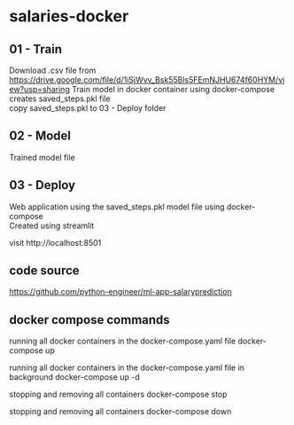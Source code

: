 # salaries-docker

## 01 - Train  

Download .csv file from https://drive.google.com/file/d/1iSjWvv_Bsk55Bls5FEmNJHU674f60HYM/view?usp=sharing
Train model in docker container using docker-compose  
creates saved_steps.pkl file  
copy saved_steps.pkl to 03 - Deploy folder
  

## 02 - Model
  
Trained model file  
  
## 03 - Deploy
  
Web application using the saved_steps.pkl model file using docker-compose  
Created using streamlit
  
visit http://localhost:8501 


## code source  

https://github.com/python-engineer/ml-app-salaryprediction

  
## docker compose commands  
  
running all docker containers in the docker-compose.yaml file
docker-compose up

running all docker containers in the docker-compose.yaml file in background
docker-compose up -d

stopping and removing all containers
docker-compose stop 

stopping and removing all containers
docker-compose down 

